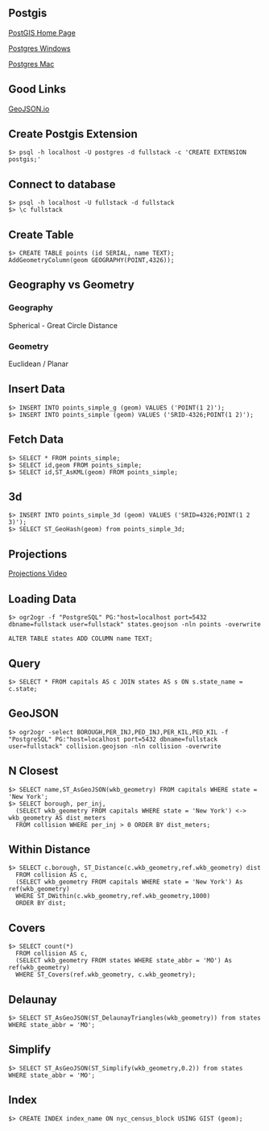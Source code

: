 ## Postgis

[PostGIS Home Page](https://postgis.net/install/)

[Postgres Windows](https://www.postgresql.org/download/windows/)

[Postgres Mac](https://postgresapp.com/downloads.html)

## Good Links ##

[GeoJSON.io](http://geojson.io/#map=2/20.0/0.0)

## Create Postgis Extension

    $> psql -h localhost -U postgres -d fullstack -c 'CREATE EXTENSION postgis;'

## Connect to database

    $> psql -h localhost -U fullstack -d fullstack
    $> \c fullstack

## Create Table

    $> CREATE TABLE points (id SERIAL, name TEXT);
    AddGeometryColumn(geom GEOGRAPHY(POINT,4326));

## Geography vs Geometry

### Geography

Spherical - Great Circle Distance

### Geometry

Euclidean / Planar

## Insert Data

    $> INSERT INTO points_simple_g (geom) VALUES ('POINT(1 2)');
    $> INSERT INTO points_simple (geom) VALUES ('SRID-4326;POINT(1 2)');

## Fetch Data

    $> SELECT * FROM points_simple;
    $> SELECT id,geom FROM points_simple;
    $> SELECT id,ST_AsKML(geom) FROM points_simple;

## 3d

    $> INSERT INTO points_simple_3d (geom) VALUES ('SRID=4326;POINT(1 2 3)');
    $> SELECT ST_GeoHash(geom) from points_simple_3d;

## Projections

[Projections Video](https://www.youtube.com/watch?v=KUF_Ckv8HbE)

## Loading Data

    $> ogr2ogr -f "PostgreSQL" PG:"host=localhost port=5432 dbname=fullstack user=fullstack" states.geojson -nln points -overwrite

    ALTER TABLE states ADD COLUMN name TEXT;

## Query

    $> SELECT * FROM capitals AS c JOIN states AS s ON s.state_name = c.state;

## GeoJSON

    $> ogr2ogr -select BOROUGH,PER_INJ,PED_INJ,PER_KIL,PED_KIL -f "PostgreSQL" PG:"host=localhost port=5432 dbname=fullstack user=fullstack" collision.geojson -nln collision -overwrite

## N Closest

    $> SELECT name,ST_AsGeoJSON(wkb_geometry) FROM capitals WHERE state = 'New York';
    $> SELECT borough, per_inj,
      (SELECT wkb_geometry FROM capitals WHERE state = 'New York') <-> wkb_geometry AS dist_meters
      FROM collision WHERE per_inj > 0 ORDER BY dist_meters;

## Within Distance

    $> SELECT c.borough, ST_Distance(c.wkb_geometry,ref.wkb_geometry) dist
      FROM collision AS c,
      (SELECT wkb_geometry FROM capitals WHERE state = 'New York') As ref(wkb_geometry)
      WHERE ST_DWithin(c.wkb_geometry,ref.wkb_geometry,1000)
      ORDER BY dist;

## Covers

    $> SELECT count(*)
      FROM collision AS c,
      (SELECT wkb_geometry FROM states WHERE state_abbr = 'MO') As ref(wkb_geometry)
      WHERE ST_Covers(ref.wkb_geometry, c.wkb_geometry);

## Delaunay

    $> SELECT ST_AsGeoJSON(ST_DelaunayTriangles(wkb_geometry)) from states WHERE state_abbr = 'MO';

## Simplify

    $> SELECT ST_AsGeoJSON(ST_Simplify(wkb_geometry,0.2)) from states WHERE state_abbr = 'MO';

## Index ##

	$> CREATE INDEX index_name ON nyc_census_block USING GIST (geom);
